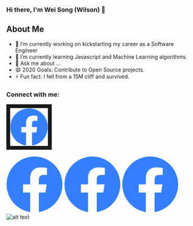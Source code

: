 ### Hi there, I'm Wei Song (Wilson) 👋

## About Me
- 🔭 I’m currently working on kickstarting my career as a Software Engineer
- 🌱 I’m currently learning Javascript and Machine Learning algorithms.
- 💬 Ask me about ...
- 😄 2020 Goals: Contribute to Open Source projects.
- ⚡ Fun fact: I fell from a 15M cliff and survived.

### Connect with me:
<a href="https://www.facebook.com/eTWSong/" target="_blank"><img src="https://github.com/weisongboh/weisongboh/blob/main/Icons/facebook.png" alt="Facebook" width="100" height="100" border="10" /></a>


![alt text](https://github.com/weisongboh/weisongboh/blob/main/Icons/facebook.png) ![alt text](https://github.com/weisongboh/weisongboh/blob/main/Icons/facebook.png) ![alt text](https://github.com/weisongboh/weisongboh/blob/main/Icons/facebook.png) ![alt text]()


<!--
**weisongboh/weisongboh** is a ✨ _special_ ✨ repository because its `README.md` (this file) appears on your GitHub profile.

Here are some ideas to get you started:

- 🔭 I’m currently working on ...
- 🌱 I’m currently learning ...
- 👯 I’m looking to collaborate on ...
- 🤔 I’m looking for help with ...
- 💬 Ask me about ...
- 📫 How to reach me: ...
- 😄 Pronouns: ...
- ⚡ Fun fact: ...
-->
